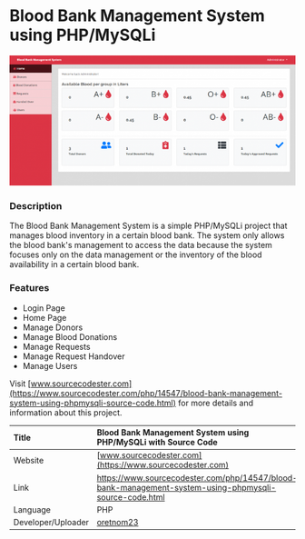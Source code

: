 
# Blood Bank Management System using PHP/MySQLi

<div align = "center"> <img src = "bloodbank.png" /> </div>

### Description

The Blood Bank Management System is a simple PHP/MySQLi project that manages blood inventory in a certain blood bank. The system only allows the blood bank's management to access the data because the system focuses only on the data management or the inventory of the blood availability in a certain blood bank.

### Features

<ul>
  <li>Login Page</li>
  <li>Home Page</li>
  <li>Manage Donors</li>
  <li>Manage Blood Donations</li>
  <li>Manage Requests</li>
  <li>Manage Request Handover</li>
  <li>Manage Users</li>
</ul>

Visit [www.sourcecodester.com](https://www.sourcecodester.com/php/14547/blood-bank-management-system-using-phpmysqli-source-code.html) for more details and information about this project.

| Title | Blood Bank Management System using PHP/MySQLi with Source Code |
|:---|:---|
| Website | [www.sourcecodester.com](https://www.sourcecodester.com) |
| Link | https://www.sourcecodester.com/php/14547/blood-bank-management-system-using-phpmysqli-source-code.html |
| Language | PHP |
| Developer/Uploader | [oretnom23](https://www.sourcecodester.com/users/tips23) |
